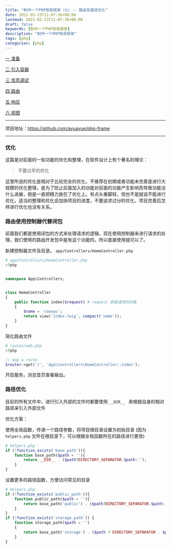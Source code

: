```yaml
---
title: "制作一个PHP简易框架（七）-- 路由及路径优化"
date: 2021-02-23T11:07:36+08:00
lastmod: 2021-02-23T11:07:36+08:00
draft: false
keywords: [制作一个PHP简易框架]
description: "制作一个PHP简易框架"
tags: [php]
categories: [php]
---
```


[一 准备](https://www.caoayu.xyz/post/php-frame01)

[二 引入容器](https://www.caoayu.xyz/post/php-frame02)

[三 信息调试](https://www.caoayu.xyz/post/php-frame03)

[四 路由](https://www.caoayu.xyz/post/php-frame4)

[五 响应](https://www.caoayu.xyz/post/php-frame05)

[六 视图](https://www.caoayu.xyz/post/06)

---

项目地址：https://github.com/ayuayue/php-frame

---



### 优化

这篇是对前面的一些功能的优化和整理，在软件设计上有个著名的理论：

>   不要过早的优化

这里所说的优化是相对于比较完全的优化，不推荐在初期或者功能未完善是进行大规模的优化整理，是为了防止后面加入的功能对前面的功能产生影响而导致功能没什么进展，倒是一直把精力放在了优化上。有点头重脚轻，但也不是就说不能进行优化，适当的整理和优化会加快项目的进度，不要追求过分的优化，项目完善后怎样进行优化也没有关系。

### 路由使用控制器代替闭包

前面我们都是使用闭包的方式来处理请求的逻辑，现在使用控制器来进行请求的处理，我们使用的路由开发包中是有这个功能的。所以直接使用就可以了。

新建控制器文件及目录。 `app/Controllers/HomeController.php`

```php
# app/Controllers/HomeController.php
<?php


namespace App\Controllers;


class HomeController
{
    public function index($request) # request 即是请求的对象
    {
        $name = 'caoayu';
        return view('index.twig', compact('name'));
    }
}
```

简化路由文件

```php
# routes/web.php
<?php

// map a route
$router->get('/', 'App\Controllers\HomeController::index');
```

开启服务，浏览首页查看输出。

### 路径优化

目前的所有文件中，进行引入外部的文件时都要使用 `__DIR__ ` 来根据自身的相对路径来引入外部文件

优化方案：

使用全局函数，传递一个路径参数，将项目根目录设置为初始目录 (因为 `helpers.php` 文件在根目录下，可以根据全局函数所在的路径进行更改)

```php
# helpers.php
if (!function_exists('base_path')){
    function base_path($path = ''){
        return __DIR__ . ($path?DIRECTORY_SEPARATOR.$path:'');
    }
}
```

设置更多的路径函数，方便访问常见的目录

```php
# helpers.php
if (!function_exists('public_path')){
    function public_path($path = ''){
        return base_path('public') . ($path?DIRECTORY_SEPARATOR.$path:'');
    }
}
if (!function_exists('storage_path')) {
    function storage_path($path = '')
    {
        return base_path('storage') . ($path ? DIRECTORY_SEPARATOR . $path : '');
    }
}
```

